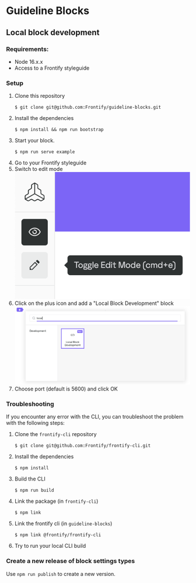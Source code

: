 # Guideline Blocks

## Local block development

### Requirements:

-   Node 16.x.x
-   Access to a Frontify styleguide

### Setup

1. Clone this repository
    ```
    $ git clone git@github.com:Frontify/guideline-blocks.git
    ```
2. Install the dependencies
    ```
    $ npm install && npm run bootstrap
    ```
3. Start your block.
    ```
    $ npm run serve example
    ```
4. Go to your Frontify styleguide
5. Switch to edit mode
   ![Styleguide Edit mode](./docs/styleguide-edit-mode.png)
6. Click on the plus icon and add a "Local Block Development" block
   ![Local block development](./docs/local-block-development.png)
7. Choose port (default is 5600) and click OK

### Troubleshooting

If you encounter any error with the CLI, you can troubleshoot the problem with the following steps:

1. Clone the `frontify-cli` repository
    ```
    $ git clone git@github.com:Frontify/frontify-cli.git
    ```
2. Install the dependencies
    ```
    $ npm install
    ```
3. Build the CLI
    ```
    $ npm run build
    ```
4. Link the package (in `frontify-cli`)
    ```
    $ npm link
    ```
5. Link the frontify cli (in `guideline-blocks`)
    ```
    $ npm link @frontify/frontify-cli
    ```
6. Try to run your local CLI build

### Create a new release of block settings types

Use `npm run publish` to create a new version.
